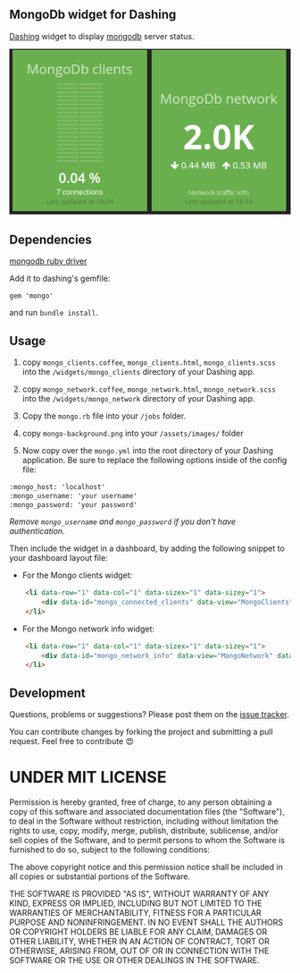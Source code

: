 ## MongoDb widget for Dashing

[Dashing](http://shopify.github.com/dashing) widget to display [mongodb](http://www.mongodb.com/) server status.

![](https://raw.githubusercontent.com/amalfra/dashing-mongo/master/screenshot.png)

## Dependencies

[mongodb ruby driver](https://github.com/mongodb/mongo-ruby-driver)

Add it to dashing's gemfile:

    gem 'mongo'

and run `bundle install`.

## Usage

1. copy `mongo_clients.coffee`, `mongo_clients.html`, `mongo_clients.scss` into the `/widgets/mongo_clients` directory of your Dashing app.

2. copy `mongo_network.coffee`, `mongo_network.html`, `mongo_network.scss` into the `/widgets/mongo_network` directory of your Dashing app.

3. Copy the `mongo.rb` file into your `/jobs` folder.

4. copy `mongo-background.png` into your `/assets/images/` folder

5. Now copy over the `mongo.yml` into the root directory of your Dashing application. Be sure to replace the following options inside of the config file:

```
:mongo_host: 'localhost'
:mongo_username: 'your username'
:mongo_password: 'your password'
```
*Remove ```mongo_username``` and ```mongo_password``` if you don't have authentication.*

Then include the widget in a dashboard, by adding the following snippet to your dashboard layout file:

* For the Mongo clients widget:
```html
    <li data-row="1" data-col="1" data-sizex="1" data-sizey="1">
        <div data-id="mongo_connected_clients" data-view="MongoClients" data-title="MongoDb clients"></div>
    </li>
```

* For the Mongo network info widget:
```html
    <li data-row="1" data-col="1" data-sizex="1" data-sizey="1">
        <div data-id="mongo_network_info" data-view="MongoNetwork" data-title="MongoDb network"></div>
    </li>
```

## Development

Questions, problems or suggestions? Please post them on the [issue tracker](https://github.com/amalfra/dashing-mongo/issues).

You can contribute changes by forking the project and submitting a pull request. Feel free to contribute :heart_eyes:

UNDER MIT LICENSE
=================

Permission is hereby granted, free of charge, to any person obtaining a copy of this software and associated documentation files (the "Software"), to deal in the Software without restriction, including without limitation the rights to use, copy, modify, merge, publish, distribute, sublicense, and/or sell copies of the Software, and to permit persons to whom the Software is furnished to do so, subject to the following conditions:

The above copyright notice and this permission notice shall be included in all copies or substantial portions of the Software.

THE SOFTWARE IS PROVIDED "AS IS", WITHOUT WARRANTY OF ANY KIND, EXPRESS OR IMPLIED, INCLUDING BUT NOT LIMITED TO THE WARRANTIES OF MERCHANTABILITY, FITNESS FOR A PARTICULAR PURPOSE AND NONINFRINGEMENT. IN NO EVENT SHALL THE AUTHORS OR COPYRIGHT HOLDERS BE LIABLE FOR ANY CLAIM, DAMAGES OR OTHER LIABILITY, WHETHER IN AN ACTION OF CONTRACT, TORT OR OTHERWISE, ARISING FROM, OUT OF OR IN CONNECTION WITH THE SOFTWARE OR THE USE OR OTHER DEALINGS IN THE SOFTWARE.

